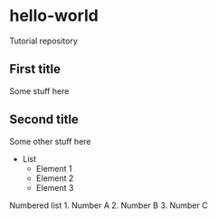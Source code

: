 # hello-world
Tutorial repository

## First title

Some stuff here

## Second title

Some other stuff here

  * List
    * Element 1
    * Element 2
    * Element 3

  Numbered list
    1. Number A
    2. Number B
    3. Number C